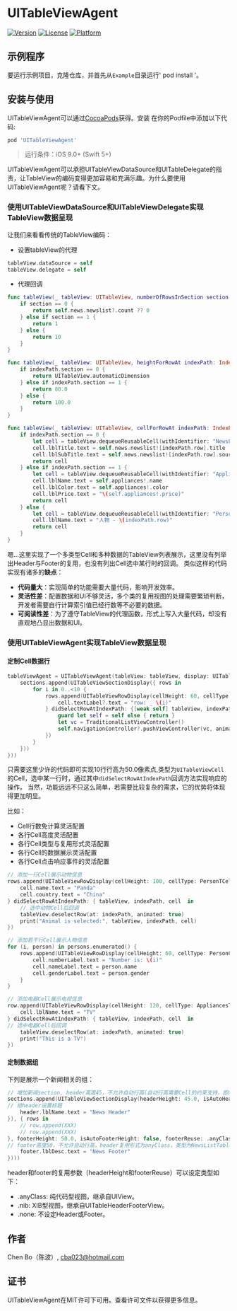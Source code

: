 # UITableViewAgent

[![Version](https://img.shields.io/cocoapods/v/UITableViewAgent.svg?style=flat)](https://cocoapods.org/pods/UITableViewAgent)
[![License](https://img.shields.io/cocoapods/l/UITableViewAgent.svg?style=flat)](https://cocoapods.org/pods/UITableViewAgent)
[![Platform](https://img.shields.io/cocoapods/p/UITableViewAgent.svg?style=flat)](https://cocoapods.org/pods/UITableViewAgent)



## 示例程序

要运行示例项目，克隆仓库，并首先从`Example`目录运行' pod install '。

## 安装与使用

UITableViewAgent可以通过[CocoaPods](https://cocoapods.org)获得。安装
在你的Podfile中添加以下代码:

```ruby
pod 'UITableViewAgent'
```

> 运行条件：iOS 9.0+ (Swift 5+)

UITableViewAgent可以承担UITableViewDataSource和UITableDelegate的指责，让TableView的编码变得更加容易和充满乐趣。为什么要使用UITableViewAgent呢？请看下文。

### 使用UITableViewDataSource和UITableViewDelegate实现TableView数据呈现

让我们来看看传统的TableView编码：

* 设置tableView的代理

```Swift
tableView.dataSource = self
tableView.delegate = self    
```

* 代理回调

```Swift
func tableView(_ tableView: UITableView, numberOfRowsInSection section: Int) -> Int {
    if section == 0 {
        return self.news.newslist?.count ?? 0
    } else if section == 1 {
        return 1
    } else {
        return 10
    }
}

func tableView(_ tableView: UITableView, heightForRowAt indexPath: IndexPath) -> CGFloat {
    if indexPath.section == 0 {
        return UITableView.automaticDimension
    } else if indexPath.section == 1 {
        return 80.0
    } else {
        return 100.0
    }
}

func tableView(_ tableView: UITableView, cellForRowAt indexPath: IndexPath) -> UITableViewCell {
    if indexPath.section == 0 {
        let cell = tableView.dequeueReusableCell(withIdentifier: "NewsListTableViewCell", for: IndexPath) as! NewsListTableViewCell
        cell.lblTitle.text = self.news.newslist![indexPath.row].title
        cell.lblSubTitle.text = self.news.newslist![indexPath.row].source
        return cell
    } else if indexPath.section == 1 {
        let cell = tableView.dequeueReusableCell(withIdentifier: "AppliancesTableViewCell", for: IndexPath) as! AppliancesTableViewCell.self
        cell.lblName.text = self.appliances!.name
        cell.lblColor.text = self.appliances!.color
        cell.lblPrice.text = "\(self.appliances!.price)"
        return cell
    } else {
        let cell = tableView.dequeueReusableCell(withIdentifier: "PersonTCell.self", for: IndexPath) as! PersonTCell
        cell.lblName.text = "人物 - \(indexPath.row)"
        return cell
    }
}
```

嗯...这里实现了一个多类型Cell和多种数据的TableView列表展示，这里没有列举出Header与Footer的复用，也没有列出Cell选中某行时的回调。
类似这样的代码实现有诸多的**缺点**：

* **代码量大**：实现简单的功能需要大量代码，影响开发效率。
* **灵活性差**：配置数据和UI不够灵活，多个类的复用视图的处理需要繁琐判断，开发者需要自行计算索引值已经行数等不必要的数据。
* **可阅读性差**：为了遵守TableView的代理函数，形式上写入大量代码，却没有直观地凸显出数据和UI。

### 使用UITableViewAgent实现TableView数据呈现

#### 定制Cell数据行


```Swift
tableViewAgent = UITableViewAgent(tableView: tableView, display: UITableViewDisplay({ sections in
    sections.append(UITableViewSectionDisplay({ rows in
        for i in 0..<10 {
            rows.append(UITableViewRowDisplay(cellHeight: 60, cellType: UITableViewCell.self, reuseType: .anyClass) { tableView, indexPath, cell in
                cell.textLabel?.text = "row: _ \(i)"
            } didSelectRowAtIndexPath: {[weak self] tableView, indexPath, cell in
                guard let self = self else { return }
                let vc = TraditionalListViewController()
                self.navigationController?.pushViewController(vc, animated: true)
            })
        }
    }))
}))
```

只需要这里少许的代码即可实现10行行高为50.0像素点,类型为`UITableViewCell`的Cell，选中某一行时，通过其中`didSelectRowAtIndexPath`回调方法实现响应的操作。
当然，功能远远不只这么简单，若需要比较复杂的需求，它的优势将体现得更加明显。

比如：
* Cell行数免计算灵活配置
* 各行Cell高度灵活配置
* 各行Cell类型与复用形式灵活配置
* 各行Cell的数据展示灵活配置
* 各行Cell点击响应事件的灵活配置


```Swift
// 添加一行Cell展示动物信息
rows.append(UITableViewRowDisplay(cellHeight: 100, cellType: PersonTCell.self, reuseType: .nib) { tableView, indexPath, cell in
    cell.name.text = "Panda"
    cell.country.text = "China"
} didSelectRowAtIndexPath: { tableView, indexPath, cell  in
    // 选中动物Cell后回调
    tableView.deselectRow(at: indexPath, animated: true)
    print("Animal is selected:", tableView, indexPath, cell)
})

// 添加若干行Cell展示人物信息
for (i, person) in persons.enumerated() {
    rows.append(UITableViewRowDisplay(cellHeight: 60, cellType: PersonCell.self, reuseType: .anyClass) { tableView, indexPath, cell in
        cell.numberLabel.text = "Number is: \(i)"
        cell.nameLabel.text = person.name
        cell.genderLabel.text = person.gender
    }
}

// 添加电器Cell展示电视信息
row.append(UITableViewRowDisplay(cellHeight: 120, cellType: AppliancesTableViewCell.self, reuseType: .nib) { tableView, indexPath, cell in
    cell.lblName.text = "TV"
} didSelectRowAtIndexPath: { tableView, indexPath, cell  in
// 选中电器Cell后回调
    tableView.deselectRow(at: indexPath, animated: true)
    print("This is a TV")
})
```

#### 定制数据组

下列是展示一个新闻相关的组：
```Swift
// 增加新闻section, header高度45，不允许自动行高(自动行高需要Cell的约束支持，即内容决定Cell高度)，header复用形式为XIB，类型为NewsListTableHeaderView
sections.append(UITableViewSectionDisplay(headerHeight: 45.0, isAutoHeaderHeight: false, headerReuse:.nib(NewsListTableHeaderView.self, { tabelView, section, header in
// 给header设置标题
    header.lblName.text = "News Header"
}), { rows in
    // row.append(XXX)
    // row.append(XXX)
}, footerHeight: 50.0, isAutoFooterHeight: false, footerReuse: .anyClass(NewsListTableFooterView.self, { tableView, section, footer in
// footer高度50，不允许自动行高，header复用形式为anyClass，类型为NewsListTableFooterView,设置文本标签展示内容
    footer.lblDesc.text = "News Footer"
})))
```

header和footer的复用参数（headerHeight和footerReuse）可以设定类型如下：

* .anyClass: 纯代码型视图，继承自UIView。
* .nib: XIB型视图，继承自UITableHeaderFooterView。
* .none: 不设定Header或Footer。


## 作者

Chen Bo（陈波）, cba023@hotmail.com

## 证书

UITableViewAgent在MIT许可下可用。查看许可文件以获得更多信息。
